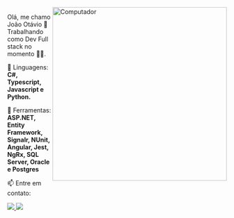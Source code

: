 <img src="https://raw.githubusercontent.com/MicaelliMedeiros/micaellimedeiros/master/image/computer-illustration.png" min-width="400px" max-width="400px" width="400px" align="right" alt="Computador">

<p align="left"> 
  Olá, me chamo João Otávio 👋 <br>
  Trabalhando como Dev Full stack no momento 👨‍💻.
</p>

<p align="left">
  🦄 Linguagens: <strong>C#, Typescript, Javascript e Python.</strong>
</p>

<p align="left">
  💼 Ferramentas: <strong>ASP.NET, Entity Framework, Signalr, NUnit, Angular, Jest, NgRx, SQL Server, Oracle e Postgres</strong>
</p>

<p align="left">
  📫 Entre em contato: 
</p>

<p align="left">
  <a href="https://br.linkedin.com/in/jo%C3%A3o-ot%C3%A1vio-de-farias-de-oliveira" alt="Linkedin">
    <img src="https://img.shields.io/badge/-Linkedin-6610F2?style=for-the-badge&logo=Linkedin&logoColor=FFFFFF&link=https://br.linkedin.com/in/jo%C3%A3o-ot%C3%A1vio-de-farias-de-oliveira"/>
  </a>

  <a href="https://www.instagram.com/joaootaviodefarias" alt="Instagram">
    <img src="https://img.shields.io/badge/-Instagram-6610F2?style=for-the-badge&logo=Instagram&logoColor=FFFFFF&link=https://www.instagram.com/joaootaviodefarias"/>
  </a>
</p>  
